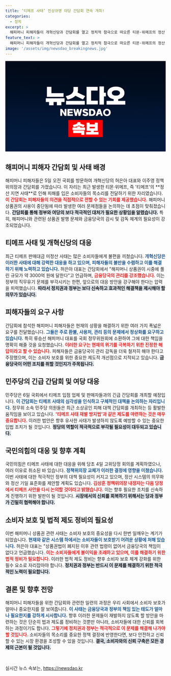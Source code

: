 ```yaml
---
title: ‘티메프 사태’ 진상규명 야당 간담회 연속 개최!
categories:
  - 정치
excerpt: >
  해피머니 피해자들이 개혁신당과 간담회를 열고 정치적 참극으로 떠오른 티몬·위메프의 정산 지연 문제를 집중 논의했습니다. 환불과 사용처 정상화를 촉구하며, 정부의 책임과 관리 감독 필요성을 직격탄으로 지적했습니다. 이 저조한 여당의 대응에 대한 비판이 커지고 있습니다.
feature_text: >
  해피머니 피해자들이 개혁신당과 간담회를 열고 정치적 참극으로 떠오른 티몬·위메프의 정산 지연 문제를 집중 논의했습니다. 환불과 사용처 정상화를 촉구하며, 정부의 책임과 관리 감독 필요성을 직격탄으로 지적했습니다. 이 저조한 여당의 대응에 대한 비판이 커지고 있습니다.
image: '/assets/img/newsdao_breakingnews.jpg'
---
```


<p><img src="/assets/img/newsdao_breakingnews.jpg" alt="implanttips 속보" /></p>

<h2 data-ke-size="size26">해피머니 피해자 간담회 및 사태 배경</h2>

<p data-ke-size="size16">해피머니 피해자들은 5일 오전 국회를 방문하여 개혁신당의 허은아 대표와 이주영 정책위의장과 간담회를 가졌습니다. 이 자리는 최근 발생한 티몬·위메프, 즉 '티메프'의 **정산 지연 사태**로 인해 피해를 입은 소비자들의 목소리를 전달하기 위한 자리였습니다. <b><span style="color: #ee2323;">이 간담회는 피해자들의 의견을 직접적으로 전할 수 있는 기회를 제공했습니다.</span></b> 해피머니 상품권의 사용이 중단됨에 따라 발생한 여러 문제점들을 논의하는 데 초점이 맞춰졌습니다. <b><span style="background-color: #21538527;">간담회를 통해 정부와 여당의 보다 적극적인 대처가 필요한 상황임을 알렸습니다.</span></b> 특히, 해피머니와 관련된 상품권 발행 문제와 금융당국의 감시 및 감독 체계의 필요성이 강조되었습니다.</p>

<h2 data-ke-size="size26">티메프 사태 및 개혁신당의 대응</h2>

<p data-ke-size="size16">최근 티메프 판매대금 미정산 사태는 많은 소비자들에게 불편을 끼쳤습니다. <b><span style="color: #1a5490;">개혁신당은 이러한 사태에 대해 강력한 대응을 하고 있으며, 피해자들의 불만을 수렴하고 이를 해결하기 위해 노력하고 있습니다.</span></b> 허은아 대표는 간담회에서 "해피머니 상품권이 시중에 풀린 규모가 약 3000억 원에 달한다"고 언급하며, <b><span style="color: #ee2323;">금융당국의 관리를 강조했습니다.</span></b> 이는 정부의 직무유기 문제를 부각시키는 한편, 앞으로의 대응 방안을 강구해야 한다는 압력을 피력했습니다. <b><span style="background-color: #21538527;">따라서 정치권과 정부는 보다 신속하고 효과적인 해결책을 제시해야 할 의무가 있습니다.</span></b></p>

<h2 data-ke-size="size26">피해자들의 요구 사항</h2>

<p data-ke-size="size16">간담회에 참석한 해피머니 피해자들은 현재의 상황을 해결하기 위한 여러 가지 폭넓은 요구를 전달했습니다. <b><span style="color: #1a5490;">그들은 주로 환불, 사용처, 관리 등의 문제에서 정상화를 요구하고 있습니다.</span></b> 특히 류승선 해피머니 대표를 국회 정무위원회에 소환하여 그에 대한 책임을 명확히 해줄 것을 요청했습니다. <b><span style="color: #ee2323;">이러한 요구는 현재의 위기를 극복하기 위한 진정한 해답이라고 할 수 있습니다.</span></b> 피해자들은 금융당국이 관리 감독을 더욱 철저히 해야 한다고 주장했으며, 이는 소비자 보호를 위한 중요한 제도적 개선점으로 지적되고 있습니다. <b><span style="background-color: #21538527;">금융당국이 어떤 조치를 취할 것인지가 주목됩니다.</span></b></p>

<h2 data-ke-size="size26">민주당의 긴급 간담회 및 여당 대응</h2>

<p data-ke-size="size16">민주당은 6일 국회에서 티메프 입점 업체 및 판매자들과의 긴급 간담회를 개최할 예정입니다. <b><span style="color: #1a5490;">이 간담회는 티메프 사태의 심각성을 인식하고 구체적인 대책을 논의하는 자리입니다.</span></b> 정무위 소속 민주당 의원들은 최근 소상공인 피해 대책 간담회를 개최하는 등 활발한 움직임을 보이고 있습니다. <b><span style="color: #ee2323;">'티메프 사태 재발 방지법'과 같은 제도를 마련하는 것은 매우 중요합니다.</span></b> 이러한 법안은 향후 유사한 사태가 발생하지 않도록 예방할 수 있는 중요한 입법 조치가 될 것입니다. <b><span style="background-color: #21538527;">정당의 역할이 적극적으로 부각될 필요성이 대두되고 있습니다.</span></b></p>

<h2 data-ke-size="size26">국민의힘의 대응 및 향후 계획</h2>

<p data-ke-size="size16">국민의힘은 티메프 사태에 대한 대응을 위해 당초 4일 고위당정 회의를 계획하였으나, 여러 이유로 취소된 바 있습니다. <b><span style="color: #1a5490;">정책위의장 교체가 이러한 결정에 영향을 미쳤습니다.</span></b> 이번 사태에 대한 적극적인 정부의 대책 필요성이 커지고 있으며, 정산 시스템의 의무화와 정산 기일 표준화를 제안할 계획도 있습니다. <b><span style="color: #ee2323;">김상훈 정책위의장 내정자는 다음 당정에서 티메프 사안을 다시 논의할 것이라고 밝혔습니다.</span></b> 이는 향후 필요한 조치를 신속하게 진행하기 위한 발판이 될 것입니다. <b><span style="background-color: #21538527;">시장에서의 신뢰를 회복하기 위해서는 당과 정부가 긴밀히 협력해야 합니다.</span></b></p>

<h2 data-ke-size="size26">소비자 보호 및 법적 제도 정비의 필요성</h2>

<p data-ke-size="size16">이번 해피머니 상품권 관련 사태는 소비자 보호의 중요성을 다시 한번 일깨우는 계기가 되었습니다. <b><span style="color: #1a5490;">현재와 같은 시스템 하에서는 소비자들이 보호받기 어려운 상황에 처해 있습니다.</span></b> 허은아 대표는 "상품권법이 폐지된 이후 관련 법령이 없어서 금융당국의 책임이 없다고 언급했습니다. <b><span style="color: #ee2323;">이는 소비자들에게 불이익을 초래하고 있으며, 이를 해결하기 위한 법적 정비가 필요합니다.</span></b> 이러한 법적 제도 정비는 향후 소비자 보호 체계 강화를 위한 필수 요소로 자리잡아야 합니다. <b><span style="background-color: #21538527;">정치권과 정부는 반드시 이 문제를 해결하기 위한 적극적인 노력이 필요합니다.</span></b></p>

<h2 data-ke-size="size26">결론 및 향후 전망</h2>

<p data-ke-size="size16">해피머니 피해자들을 위한 간담회와 관련한 일련의 과정은 우리 사회에서 소비자 보호가 얼마나 중요한지를 잘 보여줍니다. <b><span style="color: #1a5490;">이 사태는 금융당국과 정부의 책임 있는 태도가 얼마나 필요한지를 강하게 시사합니다.</span></b> 향후 이러한 문제들이 재발하지 않도록 할 방안을 마련하는 것은 단순히 법과 제도를 정비하는 것뿐만 아니라, 소비자들에 대한 신뢰를 회복하는 과정이기도 합니다. <b><span style="color: #ee2323;">그렇기에 정치권과 정부는 적극적으로 이 문제를 해결해 나가야 할 것입니다.</span></b> 소비자들의 목소리를 중요한 정책 결정에 반영한다면, 보다 안전하고 신뢰할 수 있는 시장 환경을 조성할 수 있을 것입니다. <b><span style="background-color: #21538527;">결국, 소비자와의 신뢰 구축은 모든 경제의 근본이 될 것입니다.</span></b></p>

<p data-ke-size="size16">&nbsp;</p>
실시간 뉴스 속보는, <a href="https://newsdao.kr" rel="dofollow">https://newsdao.kr</a>


